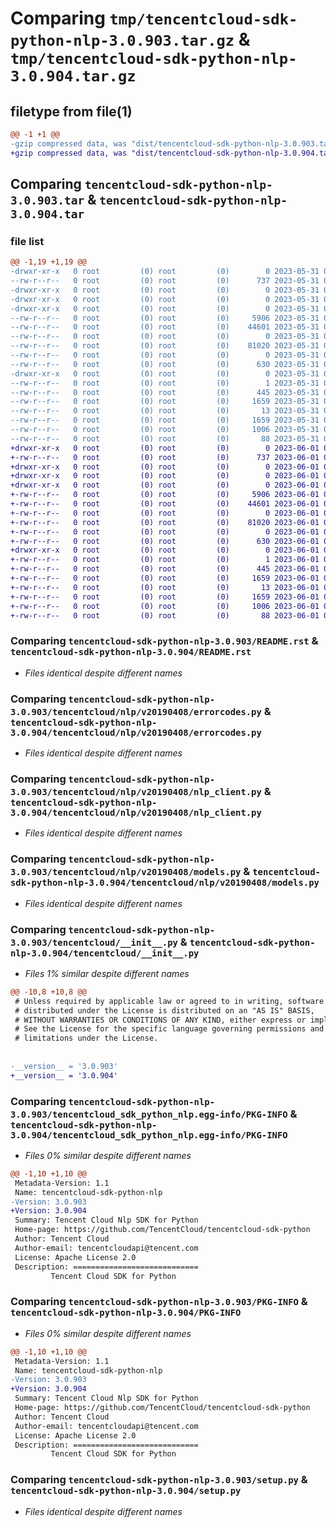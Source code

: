 # Comparing `tmp/tencentcloud-sdk-python-nlp-3.0.903.tar.gz` & `tmp/tencentcloud-sdk-python-nlp-3.0.904.tar.gz`

## filetype from file(1)

```diff
@@ -1 +1 @@
-gzip compressed data, was "dist/tencentcloud-sdk-python-nlp-3.0.903.tar", last modified: Wed May 31 02:16:44 2023, max compression
+gzip compressed data, was "dist/tencentcloud-sdk-python-nlp-3.0.904.tar", last modified: Thu Jun  1 02:42:25 2023, max compression
```

## Comparing `tencentcloud-sdk-python-nlp-3.0.903.tar` & `tencentcloud-sdk-python-nlp-3.0.904.tar`

### file list

```diff
@@ -1,19 +1,19 @@
-drwxr-xr-x   0 root         (0) root         (0)        0 2023-05-31 02:16:44.000000 tencentcloud-sdk-python-nlp-3.0.903/
--rw-r--r--   0 root         (0) root         (0)      737 2023-05-31 02:16:44.000000 tencentcloud-sdk-python-nlp-3.0.903/README.rst
-drwxr-xr-x   0 root         (0) root         (0)        0 2023-05-31 02:16:44.000000 tencentcloud-sdk-python-nlp-3.0.903/tencentcloud/
-drwxr-xr-x   0 root         (0) root         (0)        0 2023-05-31 02:16:44.000000 tencentcloud-sdk-python-nlp-3.0.903/tencentcloud/nlp/
-drwxr-xr-x   0 root         (0) root         (0)        0 2023-05-31 02:16:44.000000 tencentcloud-sdk-python-nlp-3.0.903/tencentcloud/nlp/v20190408/
--rw-r--r--   0 root         (0) root         (0)     5906 2023-05-31 02:16:44.000000 tencentcloud-sdk-python-nlp-3.0.903/tencentcloud/nlp/v20190408/errorcodes.py
--rw-r--r--   0 root         (0) root         (0)    44601 2023-05-31 02:16:44.000000 tencentcloud-sdk-python-nlp-3.0.903/tencentcloud/nlp/v20190408/nlp_client.py
--rw-r--r--   0 root         (0) root         (0)        0 2023-05-31 02:16:44.000000 tencentcloud-sdk-python-nlp-3.0.903/tencentcloud/nlp/v20190408/__init__.py
--rw-r--r--   0 root         (0) root         (0)    81020 2023-05-31 02:16:44.000000 tencentcloud-sdk-python-nlp-3.0.903/tencentcloud/nlp/v20190408/models.py
--rw-r--r--   0 root         (0) root         (0)        0 2023-05-31 02:16:44.000000 tencentcloud-sdk-python-nlp-3.0.903/tencentcloud/nlp/__init__.py
--rw-r--r--   0 root         (0) root         (0)      630 2023-05-31 02:16:44.000000 tencentcloud-sdk-python-nlp-3.0.903/tencentcloud/__init__.py
-drwxr-xr-x   0 root         (0) root         (0)        0 2023-05-31 02:16:44.000000 tencentcloud-sdk-python-nlp-3.0.903/tencentcloud_sdk_python_nlp.egg-info/
--rw-r--r--   0 root         (0) root         (0)        1 2023-05-31 02:16:44.000000 tencentcloud-sdk-python-nlp-3.0.903/tencentcloud_sdk_python_nlp.egg-info/dependency_links.txt
--rw-r--r--   0 root         (0) root         (0)      445 2023-05-31 02:16:44.000000 tencentcloud-sdk-python-nlp-3.0.903/tencentcloud_sdk_python_nlp.egg-info/SOURCES.txt
--rw-r--r--   0 root         (0) root         (0)     1659 2023-05-31 02:16:44.000000 tencentcloud-sdk-python-nlp-3.0.903/tencentcloud_sdk_python_nlp.egg-info/PKG-INFO
--rw-r--r--   0 root         (0) root         (0)       13 2023-05-31 02:16:44.000000 tencentcloud-sdk-python-nlp-3.0.903/tencentcloud_sdk_python_nlp.egg-info/top_level.txt
--rw-r--r--   0 root         (0) root         (0)     1659 2023-05-31 02:16:44.000000 tencentcloud-sdk-python-nlp-3.0.903/PKG-INFO
--rw-r--r--   0 root         (0) root         (0)     1006 2023-05-31 02:16:44.000000 tencentcloud-sdk-python-nlp-3.0.903/setup.py
--rw-r--r--   0 root         (0) root         (0)       88 2023-05-31 02:16:44.000000 tencentcloud-sdk-python-nlp-3.0.903/setup.cfg
+drwxr-xr-x   0 root         (0) root         (0)        0 2023-06-01 02:42:25.000000 tencentcloud-sdk-python-nlp-3.0.904/
+-rw-r--r--   0 root         (0) root         (0)      737 2023-06-01 02:42:25.000000 tencentcloud-sdk-python-nlp-3.0.904/README.rst
+drwxr-xr-x   0 root         (0) root         (0)        0 2023-06-01 02:42:25.000000 tencentcloud-sdk-python-nlp-3.0.904/tencentcloud/
+drwxr-xr-x   0 root         (0) root         (0)        0 2023-06-01 02:42:25.000000 tencentcloud-sdk-python-nlp-3.0.904/tencentcloud/nlp/
+drwxr-xr-x   0 root         (0) root         (0)        0 2023-06-01 02:42:25.000000 tencentcloud-sdk-python-nlp-3.0.904/tencentcloud/nlp/v20190408/
+-rw-r--r--   0 root         (0) root         (0)     5906 2023-06-01 02:42:25.000000 tencentcloud-sdk-python-nlp-3.0.904/tencentcloud/nlp/v20190408/errorcodes.py
+-rw-r--r--   0 root         (0) root         (0)    44601 2023-06-01 02:42:25.000000 tencentcloud-sdk-python-nlp-3.0.904/tencentcloud/nlp/v20190408/nlp_client.py
+-rw-r--r--   0 root         (0) root         (0)        0 2023-06-01 02:42:25.000000 tencentcloud-sdk-python-nlp-3.0.904/tencentcloud/nlp/v20190408/__init__.py
+-rw-r--r--   0 root         (0) root         (0)    81020 2023-06-01 02:42:25.000000 tencentcloud-sdk-python-nlp-3.0.904/tencentcloud/nlp/v20190408/models.py
+-rw-r--r--   0 root         (0) root         (0)        0 2023-06-01 02:42:25.000000 tencentcloud-sdk-python-nlp-3.0.904/tencentcloud/nlp/__init__.py
+-rw-r--r--   0 root         (0) root         (0)      630 2023-06-01 02:42:25.000000 tencentcloud-sdk-python-nlp-3.0.904/tencentcloud/__init__.py
+drwxr-xr-x   0 root         (0) root         (0)        0 2023-06-01 02:42:25.000000 tencentcloud-sdk-python-nlp-3.0.904/tencentcloud_sdk_python_nlp.egg-info/
+-rw-r--r--   0 root         (0) root         (0)        1 2023-06-01 02:42:25.000000 tencentcloud-sdk-python-nlp-3.0.904/tencentcloud_sdk_python_nlp.egg-info/dependency_links.txt
+-rw-r--r--   0 root         (0) root         (0)      445 2023-06-01 02:42:25.000000 tencentcloud-sdk-python-nlp-3.0.904/tencentcloud_sdk_python_nlp.egg-info/SOURCES.txt
+-rw-r--r--   0 root         (0) root         (0)     1659 2023-06-01 02:42:25.000000 tencentcloud-sdk-python-nlp-3.0.904/tencentcloud_sdk_python_nlp.egg-info/PKG-INFO
+-rw-r--r--   0 root         (0) root         (0)       13 2023-06-01 02:42:25.000000 tencentcloud-sdk-python-nlp-3.0.904/tencentcloud_sdk_python_nlp.egg-info/top_level.txt
+-rw-r--r--   0 root         (0) root         (0)     1659 2023-06-01 02:42:25.000000 tencentcloud-sdk-python-nlp-3.0.904/PKG-INFO
+-rw-r--r--   0 root         (0) root         (0)     1006 2023-06-01 02:42:25.000000 tencentcloud-sdk-python-nlp-3.0.904/setup.py
+-rw-r--r--   0 root         (0) root         (0)       88 2023-06-01 02:42:25.000000 tencentcloud-sdk-python-nlp-3.0.904/setup.cfg
```

### Comparing `tencentcloud-sdk-python-nlp-3.0.903/README.rst` & `tencentcloud-sdk-python-nlp-3.0.904/README.rst`

 * *Files identical despite different names*

### Comparing `tencentcloud-sdk-python-nlp-3.0.903/tencentcloud/nlp/v20190408/errorcodes.py` & `tencentcloud-sdk-python-nlp-3.0.904/tencentcloud/nlp/v20190408/errorcodes.py`

 * *Files identical despite different names*

### Comparing `tencentcloud-sdk-python-nlp-3.0.903/tencentcloud/nlp/v20190408/nlp_client.py` & `tencentcloud-sdk-python-nlp-3.0.904/tencentcloud/nlp/v20190408/nlp_client.py`

 * *Files identical despite different names*

### Comparing `tencentcloud-sdk-python-nlp-3.0.903/tencentcloud/nlp/v20190408/models.py` & `tencentcloud-sdk-python-nlp-3.0.904/tencentcloud/nlp/v20190408/models.py`

 * *Files identical despite different names*

### Comparing `tencentcloud-sdk-python-nlp-3.0.903/tencentcloud/__init__.py` & `tencentcloud-sdk-python-nlp-3.0.904/tencentcloud/__init__.py`

 * *Files 1% similar despite different names*

```diff
@@ -10,8 +10,8 @@
 # Unless required by applicable law or agreed to in writing, software
 # distributed under the License is distributed on an "AS IS" BASIS,
 # WITHOUT WARRANTIES OR CONDITIONS OF ANY KIND, either express or implied.
 # See the License for the specific language governing permissions and
 # limitations under the License.
 
 
-__version__ = '3.0.903'
+__version__ = '3.0.904'
```

### Comparing `tencentcloud-sdk-python-nlp-3.0.903/tencentcloud_sdk_python_nlp.egg-info/PKG-INFO` & `tencentcloud-sdk-python-nlp-3.0.904/tencentcloud_sdk_python_nlp.egg-info/PKG-INFO`

 * *Files 0% similar despite different names*

```diff
@@ -1,10 +1,10 @@
 Metadata-Version: 1.1
 Name: tencentcloud-sdk-python-nlp
-Version: 3.0.903
+Version: 3.0.904
 Summary: Tencent Cloud Nlp SDK for Python
 Home-page: https://github.com/TencentCloud/tencentcloud-sdk-python
 Author: Tencent Cloud
 Author-email: tencentcloudapi@tencent.com
 License: Apache License 2.0
 Description: ============================
         Tencent Cloud SDK for Python
```

### Comparing `tencentcloud-sdk-python-nlp-3.0.903/PKG-INFO` & `tencentcloud-sdk-python-nlp-3.0.904/PKG-INFO`

 * *Files 0% similar despite different names*

```diff
@@ -1,10 +1,10 @@
 Metadata-Version: 1.1
 Name: tencentcloud-sdk-python-nlp
-Version: 3.0.903
+Version: 3.0.904
 Summary: Tencent Cloud Nlp SDK for Python
 Home-page: https://github.com/TencentCloud/tencentcloud-sdk-python
 Author: Tencent Cloud
 Author-email: tencentcloudapi@tencent.com
 License: Apache License 2.0
 Description: ============================
         Tencent Cloud SDK for Python
```

### Comparing `tencentcloud-sdk-python-nlp-3.0.903/setup.py` & `tencentcloud-sdk-python-nlp-3.0.904/setup.py`

 * *Files identical despite different names*

